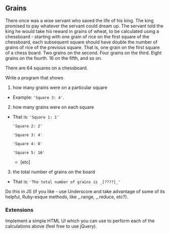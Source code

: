 ## Grains

There once was a wise servant who saved the life of his king. The king promised to pay whatever the servant could dream up. The servant told the king he would take his reward in grains of wheat, to be calculated using a chessboard - starting with one grain of rice on the first square of the chessboard, each subsequent square should have double the number of grains of rice of the previous square. That is, one grain on the first square of a chess board. Two grains on the second. Four grains on the third. Eight grains on the fourth. 16 on the fifth, and so on.

There are 64 squares on a chessboard.

Write a program that shows

1. how many grains were on a particular square

- Example: `'Square 3: 4'`.

2. how many grains were on each square

- That is:
  `'Square 1: 1'`

  `'Square 2: 2'`

  `'Square 3: 4'`

  `'Square 4: 8'`

  `'Square 5: 16'`

  - [etc]

3. the total number of grains on the board

- That is:
  `'The total number of grains is _[????]_'`

Do this in JS (if you like - use Underscore and take advantage of some of its helpful, Ruby-esque methods, like _.range, _.reduce, etc?).

### Extensions

Implement a simple HTML UI which you can use to perform each of the calculations above (feel free to use jQuery).
